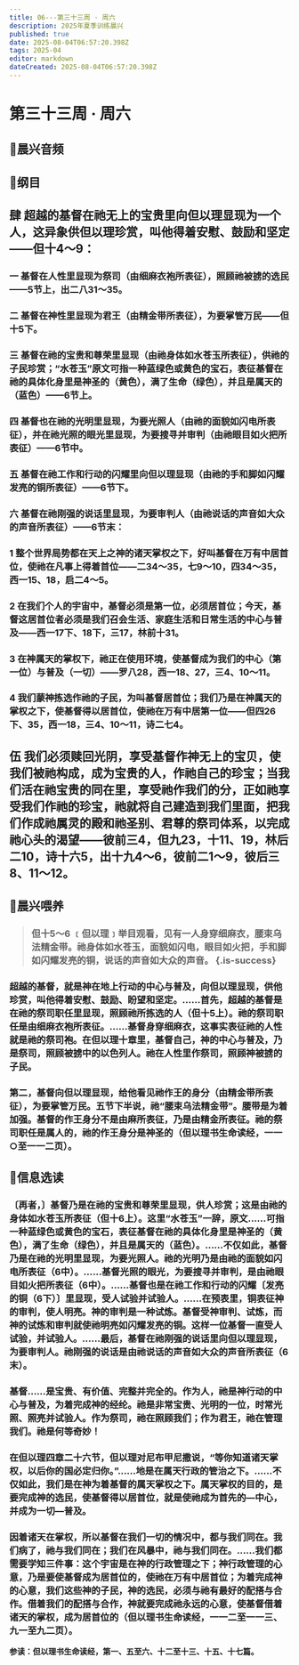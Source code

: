 ```yaml
---
title: 06---第三十三周 · 周六
description: 2025年夏季训练晨兴
published: true
date: 2025-08-04T06:57:20.398Z
tags: 2025-04
editor: markdown
dateCreated: 2025-08-04T06:57:20.398Z
---
```


# 第三十三周 · 周六
## 🎵晨兴音频

## 📖纲目

## 肆    超越的基督在祂无上的宝贵里向但以理显现为一个人，这异象供但以理珍赏，叫他得着安慰、鼓励和坚定——但十4～9：

### 一    基督在人性里显现为祭司（由细麻衣袍所表征），照顾祂被掳的选民——5节上，出二八31～35。

### 二    基督在神性里显现为君王（由精金带所表征），为要掌管万民——但十5下。

### 三    基督在祂的宝贵和尊荣里显现（由祂身体如水苍玉所表征），供祂的子民珍赏；“水苍玉”原文可指一种蓝绿色或黄色的宝石，表征基督在祂的具体化身里是神圣的（黄色），满了生命（绿色），并且是属天的（蓝色）——6节上。

### 四    基督也在祂的光明里显现，为要光照人（由祂的面貌如闪电所表征），并在祂光照的眼光里显现，为要搜寻并审判（由祂眼目如火把所表征）——6节中。

### 五    基督在祂工作和行动的闪耀里向但以理显现（由祂的手和脚如闪耀发亮的铜所表征）——6节下。

### 六    基督在祂刚强的说话里显现，为要审判人（由祂说话的声音如大众的声音所表征）——6节末：

### 1    整个世界局势都在天上之神的诸天掌权之下，好叫基督在万有中居首位，使祂在凡事上得着首位——二34～35，七9～10，四34～35，西一15、18，启二4～5。

### 2    在我们个人的宇宙中，基督必须是第一位，必须居首位；今天，基督这居首位者必须是我们召会生活、家庭生活和日常生活的中心与普及——西一17下、18下，三17，林前十31。

### 3    在神属天的掌权下，祂正在使用环境，使基督成为我们的中心（第一位）与普及（一切）——罗八28，西一18、27，三4、10～11。

### 4    我们蒙神拣选作祂的子民，为叫基督居首位；我们乃是在神属天的掌权之下，使基督得以居首位，使祂在万有中居第一位——但四26下、35，西一18，三4、10～11，诗二七4。

## 伍    我们必须赎回光阴，享受基督作神无上的宝贝，使我们被祂构成，成为宝贵的人，作祂自己的珍宝；当我们活在祂宝贵的同在里，享受祂作我们的分，正如祂享受我们作祂的珍宝，祂就将自己建造到我们里面，把我们作成祂属灵的殿和祂圣别、君尊的祭司体系，以完成祂心头的渴望——彼前三4，但九23，十11、19，林后二10，诗十六5，出十九4～6，彼前二1～9，彼后三8、11～12。

## 📖晨兴喂养

>### **但十5～6    ﹝但以理﹞举目观看，见有一人身穿细麻衣，腰束乌法精金带。祂身体如水苍玉，面貌如闪电，眼目如火把，手和脚如闪耀发亮的铜，说话的声音如大众的声音。** {.is-success}

### 超越的基督，就是神在地上行动的中心与普及，向但以理显现，供他珍赏，叫他得着安慰、鼓励、盼望和坚定。……首先，超越的基督是在祂的祭司职任里显现，照顾祂所拣选的人（但十5上）。祂的祭司职任是由细麻衣袍所表征。……基督身穿细麻衣，这事实表征祂的人性就是祂的祭司袍。在但以理十章里，基督自己，神的中心与普及，乃是祭司，照顾被掳中的以色列人。祂在人性里作祭司，照顾神被掳的子民。

### 第二，基督向但以理显现，给他看见祂作王的身分（由精金带所表征），为要掌管万民。五节下半说，祂“腰束乌法精金带”。腰带是为着加强。基督的作王身分不是由麻所表征，乃是由精金所表征。祂的祭司职任是属人的，祂的作王身分是神圣的（但以理书生命读经，一一○至一一二页）。

## 📖信息选读

### 〔再者，〕基督乃是在祂的宝贵和尊荣里显现，供人珍赏；这是由祂的身体如水苍玉所表征（但十6上）。这里“水苍玉”一辞，原文……可指一种蓝绿色或黄色的宝石，表征基督在祂的具体化身里是神圣的（黄色），满了生命（绿色），并且是属天的（蓝色）。……不仅如此，基督乃是在祂的光明里显现，为要光照人。祂的光明乃是由祂的面貌如闪电所表征（6中）。……基督光照的眼光，为要搜寻并审判，是由祂眼目如火把所表征（6中）。……基督也是在祂工作和行动的闪耀〔发亮的铜（6下）〕里显现，受人试验并试验人。……在预表里，铜表征神的审判，使人明亮。神的审判是一种试炼。基督受神审判、试炼，而神的试炼和审判就使祂明亮如闪耀发亮的铜。这样一位基督一直受人试验，并试验人。……最后，基督在祂刚强的说话里向但以理显现，为要审判人。祂刚强的说话是由祂说话的声音如大众的声音所表征（6末）。

### 基督……是宝贵、有价值、完整并完全的。作为人，祂是神行动的中心与普及，为着完成神的经纶。祂是非常宝贵、光明的一位，时常光照、照亮并试验人。作为祭司，祂在照顾我们；作为君王，祂在管理我们。祂是何等奇妙！

### 在但以理四章二十六节，但以理对尼布甲尼撒说，“等你知道诸天掌权，以后你的国必定归你。”……地是在属天行政的管治之下。……不仅如此，我们是在神为着基督的属天掌权之下。属天掌权的目的，是要完成神的选民，使基督得以居首位，就是使祂成为首先的—中心，并成为一切—普及。

### 因着诸天在掌权，所以基督在我们一切的情况中，都与我们同在。我们病了，祂与我们同在；我们在风暴中，祂与我们同在。……我们都需要学知三件事：这个宇宙是在神的行政管理之下；神行政管理的心意，乃是要使基督成为居首位的，使祂在万有中居首位；为着完成神的心意，我们这些神的子民，神的选民，必须与祂有最好的配搭与合作。借着我们的配搭与合作，神就要完成祂永远的心意，使基督借着诸天的掌权，成为居首位的（但以理书生命读经，一一二至一一三、九一至九二页）。

**参读：但以理书生命读经，第一、五至六、十二至十三、十五、十七篇。**
<!-- Google tag (gtag.js) -->
<script async src="https://www.googletagmanager.com/gtag/js?id=G-1P8709Z16T"></script>
<script>
  window.dataLayer = window.dataLayer || [];
  function gtag(){dataLayer.push(arguments);}
  gtag('js', new Date());

  gtag('config', 'G-1P8709Z16T');
</script>